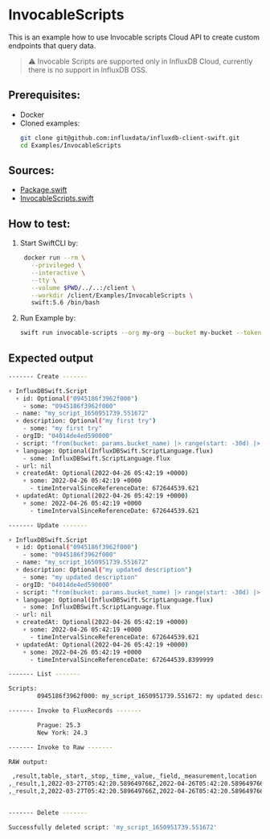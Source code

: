 # InvocableScripts

This is an example how to use Invocable scripts Cloud API to create custom endpoints that query data.
> :warning: Invocable Scripts are supported only in InfluxDB Cloud, currently there is no support in InfluxDB OSS.

## Prerequisites:
- Docker
- Cloned examples:
   ```bash
   git clone git@github.com:influxdata/influxdb-client-swift.git
   cd Examples/InvocableScripts
   ```

## Sources:
- [Package.swift](/Examples/InvocableScripts/Package.swift)
- [InvocableScripts.swift](/Examples/InvocableScripts/Sources/InvocableScripts/InvocableScripts.swift)

## How to test:
1. Start SwiftCLI by:
   ```bash
    docker run --rm \
      --privileged \
      --interactive \
      --tty \
      --volume $PWD/../..:/client \
      --workdir /client/Examples/InvocableScripts \
      swift:5.6 /bin/bash
   ```
1. Run Example by:
   ```bash
   swift run invocable-scripts --org my-org --bucket my-bucket --token my-token --url https://us-west-2-1.aws.cloud2.influxdata.com
   ```
   
## Expected output

```bash
------- Create -------

▿ InfluxDBSwift.Script
  ▿ id: Optional("0945186f3962f000")
    - some: "0945186f3962f000"
  - name: "my_script_1650951739.551672"
  ▿ description: Optional("my first try")
    - some: "my first try"
  - orgID: "04014de4ed590000"
  - script: "from(bucket: params.bucket_name) |> range(start: -30d) |> limit(n:2)"
  ▿ language: Optional(InfluxDBSwift.ScriptLanguage.flux)
    - some: InfluxDBSwift.ScriptLanguage.flux
  - url: nil
  ▿ createdAt: Optional(2022-04-26 05:42:19 +0000)
    ▿ some: 2022-04-26 05:42:19 +0000
      - timeIntervalSinceReferenceDate: 672644539.621
  ▿ updatedAt: Optional(2022-04-26 05:42:19 +0000)
    ▿ some: 2022-04-26 05:42:19 +0000
      - timeIntervalSinceReferenceDate: 672644539.621

------- Update -------

▿ InfluxDBSwift.Script
  ▿ id: Optional("0945186f3962f000")
    - some: "0945186f3962f000"
  - name: "my_script_1650951739.551672"
  ▿ description: Optional("my updated description")
    - some: "my updated description"
  - orgID: "04014de4ed590000"
  - script: "from(bucket: params.bucket_name) |> range(start: -30d) |> limit(n:2)"
  ▿ language: Optional(InfluxDBSwift.ScriptLanguage.flux)
    - some: InfluxDBSwift.ScriptLanguage.flux
  - url: nil
  ▿ createdAt: Optional(2022-04-26 05:42:19 +0000)
    ▿ some: 2022-04-26 05:42:19 +0000
      - timeIntervalSinceReferenceDate: 672644539.621
  ▿ updatedAt: Optional(2022-04-26 05:42:19 +0000)
    ▿ some: 2022-04-26 05:42:19 +0000
      - timeIntervalSinceReferenceDate: 672644539.8399999

------- List -------

Scripts:
        0945186f3962f000: my_script_1650951739.551672: my updated description

------- Invoke to FluxRecords -------

        Prague: 25.3
        New York: 24.3

------- Invoke to Raw -------

RAW output:

 ,result,table,_start,_stop,_time,_value,_field,_measurement,location
,_result,1,2022-03-27T05:42:20.589649766Z,2022-04-26T05:42:20.589649766Z,2022-03-28T07:59:52Z,25.3,temperature,my_measurement,Prague
,_result,2,2022-03-27T05:42:20.589649766Z,2022-04-26T05:42:20.589649766Z,2022-03-28T07:59:52Z,24.3,temperature,my_measurement,New York


------- Delete -------

Successfully deleted script: 'my_script_1650951739.551672'

```

